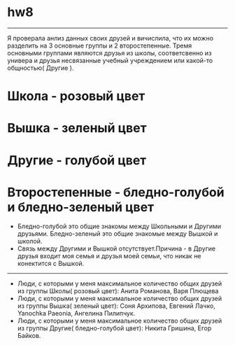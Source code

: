 # hw8
*********** 
Я проверала анлиз данных своих друзей и вичислила, что их можно разделить на 3 основные группы и 2 второстепенные.
Тремя основными группами являются друзья из школы, соответсвенно из универа и друзья несвязанные учебный учреждением или какой-то общностью( Другие ).
 # Школа - розовый цвет 
 # Вышка - зеленый цвет
 # Другие - голубой цвет
 # Второстепенные - бледно-голубой и бледно-зеленый цвет
- Бледно-голубой это общие знакомы между Школьными и Другими друзьями. Бледно-зеленый это общие знакомые между Вышкой и школой.
- Связь между Другими и Вышкой отсутствует.Причина - в Другие друзья входит моя семья и друзья моей семьи, что никак не конектится с Вышкой.
*********
- Люди, с которыми у меня максимальное количество общих друзей из группы Школы( розовый цвет): Анита Романова, Варя Плющева
- Люди, с которыми у меня максимальное количество общих друзей из группы Вышка( зеленый цвет): Соня Архипова, Евгений Лачко, Yanochka Paeonia, Ангелина Пилипчук.
- Люди, с которыми у меня максимальное количество общих друзей из группы Другие( бледно-голубой цвет): Никита Гришина, Егор Байков.

